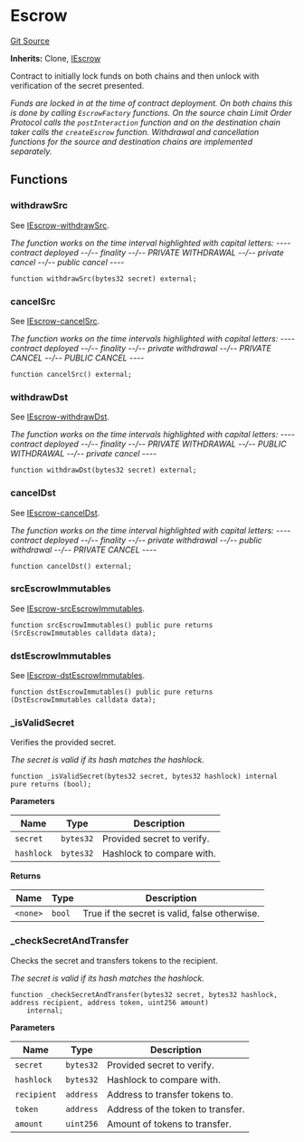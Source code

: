 # Escrow
[Git Source](https://github.com/1inch/cross-chain-swap/blob/a0032266a4f4e0c7ae999b45292f7c9116abe373/contracts/Escrow.sol)

**Inherits:**
Clone, [IEscrow](/contracts/interfaces/IEscrow.sol/interface.IEscrow.md)

Contract to initially lock funds on both chains and then unlock with verification of the secret presented.

*Funds are locked in at the time of contract deployment. On both chains this is done by calling `EscrowFactory`
functions. On the source chain Limit Order Protocol calls the `postInteraction` function and on the destination
chain taker calls the `createEscrow` function.
Withdrawal and cancellation functions for the source and destination chains are implemented separately.*


## Functions
### withdrawSrc

See [IEscrow-withdrawSrc](/contracts/interfaces/IEscrow.sol/interface.IEscrow.md#withdrawsrc).

*The function works on the time interval highlighted with capital letters:
---- contract deployed --/-- finality --/-- PRIVATE WITHDRAWAL --/-- private cancel --/-- public cancel ----*


```solidity
function withdrawSrc(bytes32 secret) external;
```

### cancelSrc

See [IEscrow-cancelSrc](/contracts/interfaces/IEscrow.sol/interface.IEscrow.md#cancelsrc).

*The function works on the time intervals highlighted with capital letters:
---- contract deployed --/-- finality --/-- private withdrawal --/-- PRIVATE CANCEL --/-- PUBLIC CANCEL ----*


```solidity
function cancelSrc() external;
```

### withdrawDst

See [IEscrow-withdrawDst](/contracts/interfaces/IEscrow.sol/interface.IEscrow.md#withdrawdst).

*The function works on the time intervals highlighted with capital letters:
---- contract deployed --/-- finality --/-- PRIVATE WITHDRAWAL --/-- PUBLIC WITHDRAWAL --/-- private cancel ----*


```solidity
function withdrawDst(bytes32 secret) external;
```

### cancelDst

See [IEscrow-cancelDst](/contracts/interfaces/IEscrow.sol/interface.IEscrow.md#canceldst).

*The function works on the time interval highlighted with capital letters:
---- contract deployed --/-- finality --/-- private withdrawal --/-- public withdrawal --/-- PRIVATE CANCEL ----*


```solidity
function cancelDst() external;
```

### srcEscrowImmutables

See [IEscrow-srcEscrowImmutables](/contracts/interfaces/IEscrow.sol/interface.IEscrow.md#srcescrowimmutables).


```solidity
function srcEscrowImmutables() public pure returns (SrcEscrowImmutables calldata data);
```

### dstEscrowImmutables

See [IEscrow-dstEscrowImmutables](/contracts/interfaces/IEscrow.sol/interface.IEscrow.md#dstescrowimmutables).


```solidity
function dstEscrowImmutables() public pure returns (DstEscrowImmutables calldata data);
```

### _isValidSecret

Verifies the provided secret.

*The secret is valid if its hash matches the hashlock.*


```solidity
function _isValidSecret(bytes32 secret, bytes32 hashlock) internal pure returns (bool);
```
**Parameters**

|Name|Type|Description|
|----|----|-----------|
|`secret`|`bytes32`|Provided secret to verify.|
|`hashlock`|`bytes32`|Hashlock to compare with.|

**Returns**

|Name|Type|Description|
|----|----|-----------|
|`<none>`|`bool`|True if the secret is valid, false otherwise.|


### _checkSecretAndTransfer

Checks the secret and transfers tokens to the recipient.

*The secret is valid if its hash matches the hashlock.*


```solidity
function _checkSecretAndTransfer(bytes32 secret, bytes32 hashlock, address recipient, address token, uint256 amount)
    internal;
```
**Parameters**

|Name|Type|Description|
|----|----|-----------|
|`secret`|`bytes32`|Provided secret to verify.|
|`hashlock`|`bytes32`|Hashlock to compare with.|
|`recipient`|`address`|Address to transfer tokens to.|
|`token`|`address`|Address of the token to transfer.|
|`amount`|`uint256`|Amount of tokens to transfer.|


